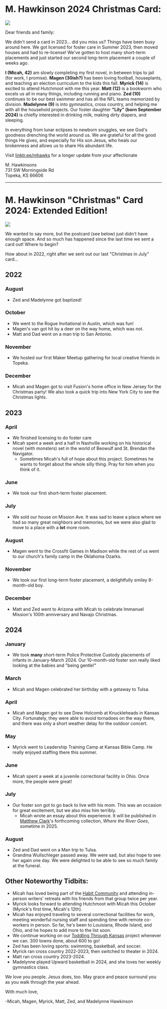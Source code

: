 # M. Hawkinson 2024 Christmas Card:
<img src="xmas_2024.jpg">

Dear friends and family:

We didn't send a card in 2023... did you miss us? Things have been busy around here. We got licensed for foster care in Summer 2023, then moved houses and had to re-license! We've gotten to host many short-term placements and just started our second long-term placement a couple of weeks ago.

**I (Micah, 42)** am slowly completing my first novel, in between trips to jail (for work, I promise). **Magen (30ish?)** has been loving football, houseplants, and teaching an election curriculum to the kids this fall. **Myrick (14)** is excited to attend Hutchmoot with me this year. **Matt (12)** is a bookworm who excels us all in many things, including running and piano. **Zed (10)** continues to be our best swimmer and has all the NFL teams memorized by division. **Madelynne (9)** is into gymnastics, cross country, and helping me with all the household projects. Our foster daughter **"Lily" (born September 2024)** is chiefly interested in drinking milk, making dirty diapers, and sleeping.

In everything from lunar eclipses to newborn snuggles, we see God's goodness drenching the world around us. We are grateful for all the good things He gives, and especially for His son Jesus, who heals our brokenness and allows us to share His abundant life.

Visit [linktr.ee/mhawks](https://linktr.ee/mhawks) for a longer update from your affectionate

M. Hawkinsons
<br>731 SW Morningside Rd
<br>Topeka, KS 66606

---

# M. Hawkinson "Christmas" Card 2024: Extended Edition!

<img src="fam.jpeg">

We wanted to say more, but the postcard (see below) just didn't have enough space. And so much has happened since the last time we sent a card out! Where to begin? 

How about in 2022, right after we sent out our last "Christmas in July" card...

## 2022
### August
* Zed and Madelynne got baptized!

### October
* We went to the Rogue Invitational in Austin, which was fun!
* Magen's van got hit by a deer on the way home, which was not.
* Matt and Dad went on a man trip to San Antonio.

### November
* We hosted our first Maker Meetup gathering for local creative friends in Topeka.

### December
* Micah and Magen got to visit Fusion's home office in New Jersey for the Christmas party! We also took a quick trip into New York City to see the Christmas lights.

## 2023
### April
* We finished licensing to do foster care
* Micah spent a week and a half in Nashville working on his historical novel (with monsters) set in the world of Beowulf and St. Brendan the Navigator.
  * Sometimes Micah's full of hope about this project. Sometimes he wants to forget about the whole silly thing. Pray for him when you think of it.

### June
* We took our first short-term foster placement.

### July
* We sold our house on Mission Ave. It was sad to leave a place where we had so many great neighbors and memories, but we were also glad to move to a place with a **lot** more room.

### August
* Magen went to the Crossfit Games in Madison while the rest of us went to our church's family camp in the Oklahoma Ozarks.

### November
* We took our first long-term foster placement, a delightfully smiley 8-month-old boy.

### December
* Matt and Zed went to Arizona with Micah to celebrate Immanuel Mission's 100th anniversary and Navajo Christmas.

## 2024
### January
* We took **many** short-term Police Protective Custody placements of infants in January-March 2024. Our 10-month-old foster son really liked looking at the babies and "being gentle!" 

### March
* Micah and Magen celebrated her birthday with a getaway to Tulsa.

### April
* Micah and Magen got to see Drew Holcomb at Knuckleheads in Kansas City. Fortunately, they were able to avoid tornadoes on the way there, and there was only a short weather delay for the outdoor concert.

### May
* Myrick went to Leadership Training Camp at Kansas Bible Camp. He really enjoyed staffing there this summer.

### June
* Micah spent a week at a juvenile correctional facility in Ohio. Once more, the people were great!

### July
* Our foster son got to go back to live with his mom. This was an occasion for great excitement, but we also miss him terribly. 
  * Micah wrote an essay about this experience. It will be published in [Matthew Clark](https://www.matthewclark.net/)'s forthcoming collection, *Where the River Goes*, sometime in 2025.

### August
* Zed and Dad went on a Man trip to Tulsa.
* Grandma Wullschleger passed away. We were sad, but also hope to see her again one day. We were delighted to be able to see so much family at the funeral.

## Other Noteworthy Tidbits:
* Micah has loved being part of the [Habit Community](https://thehabit.co/) and attending in-person writers' retreats with his friends from that group twice per year. 
* Myrick looks forward to attending Hutchmoot with Micah this October (Myrick's first time, Micah's 12th).
* Micah has enjoyed traveling to several correctional facilities for work, meeting wonderful nursing staff and spending time with remote co-workers in person. So far, he's been to Louisiana, Rhode Island, and Ohio, and he hopes to add more to the list soon.
* We continue working on our [Toddling Through Kansas](https://kstoddles.blogspot.com/) project whenever we can. 300 towns done, about 600 to go!
* Zed has been loving sports: swimming, basketball, and soccer.
* Myrick ran cross country 2022-2023, then switched to theater in 2024.
* Matt ran cross country 2023-2024.
* Madelynne played Upward basketball in 2024, and she loves her weekly gymnastics class. 

We love you people. Jesus does, too. May grace and peace surround you as you walk through the year ahead.

With much love,

-Micah, Magen, Myrick, Matt, Zed, and Madelynne Hawkinson